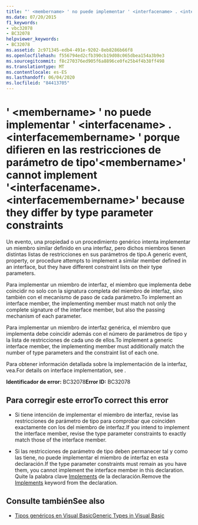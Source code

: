 ```yaml
---
title: "' <membername> ' no puede implementar ' <interfacename> . <interfacemembername> ' porque difieren en las restricciones de parámetro de tipo"
ms.date: 07/20/2015
f1_keywords:
- vbc32078
- BC32078
helpviewer_keywords:
- BC32078
ms.assetid: 2c971345-edb4-491e-9202-8eb8286b66f8
ms.openlocfilehash: f556794ed2cfb390cb19d08c065dbea154a3b9e3
ms.sourcegitcommit: f8c270376ed905f6a8896ce0fe25b4f4b38ff498
ms.translationtype: MT
ms.contentlocale: es-ES
ms.lasthandoff: 06/04/2020
ms.locfileid: "84413705"
---
```

# <a name="membername-cannot-implement-interfacenameinterfacemembername-because-they-differ-by-type-parameter-constraints"></a><span data-ttu-id="c1eb0-102">' \<membername> ' no puede implementar ' \<interfacename> . \<interfacemembername> ' porque difieren en las restricciones de parámetro de tipo</span><span class="sxs-lookup"><span data-stu-id="c1eb0-102">'\<membername>' cannot implement '\<interfacename>.\<interfacemembername>' because they differ by type parameter constraints</span></span>
<span data-ttu-id="c1eb0-103">Un evento, una propiedad o un procedimiento genérico intenta implementar un miembro similar definido en una interfaz, pero dichos miembros tienen distintas listas de restricciones en sus parámetros de tipo.</span><span class="sxs-lookup"><span data-stu-id="c1eb0-103">A generic event, property, or procedure attempts to implement a similar member defined in an interface, but they have different constraint lists on their type parameters.</span></span>  
  
 <span data-ttu-id="c1eb0-104">Para implementar un miembro de interfaz, el miembro que implementa debe coincidir no solo con la signatura completa del miembro de interfaz, sino también con el mecanismo de paso de cada parámetro.</span><span class="sxs-lookup"><span data-stu-id="c1eb0-104">To implement an interface member, the implementing member must match not only the complete signature of the interface member, but also the passing mechanism of each parameter.</span></span>  
  
 <span data-ttu-id="c1eb0-105">Para implementar un miembro de interfaz genérica, el miembro que implementa debe coincidir además con el número de parámetros de tipo y la lista de restricciones de cada uno de ellos.</span><span class="sxs-lookup"><span data-stu-id="c1eb0-105">To implement a generic interface member, the implementing member must additionally match the number of type parameters and the constraint list of each one.</span></span>  
  
 <span data-ttu-id="c1eb0-106">Para obtener información detallada sobre la implementación de la interfaz, vea.</span><span class="sxs-lookup"><span data-stu-id="c1eb0-106">For details on interface implementation, see .</span></span>  
  
 <span data-ttu-id="c1eb0-107">**Identificador de error:** BC32078</span><span class="sxs-lookup"><span data-stu-id="c1eb0-107">**Error ID:** BC32078</span></span>  
  
## <a name="to-correct-this-error"></a><span data-ttu-id="c1eb0-108">Para corregir este error</span><span class="sxs-lookup"><span data-stu-id="c1eb0-108">To correct this error</span></span>  
  
- <span data-ttu-id="c1eb0-109">Si tiene intención de implementar el miembro de interfaz, revise las restricciones de parámetro de tipo para comprobar que coinciden exactamente con los del miembro de interfaz.</span><span class="sxs-lookup"><span data-stu-id="c1eb0-109">If you intend to implement the interface member, revise the type parameter constraints to exactly match those of the interface member.</span></span>  
  
- <span data-ttu-id="c1eb0-110">Si las restricciones de parámetro de tipo deben permanecer tal y como las tiene, no puede implementar el miembro de interfaz en esta declaración.</span><span class="sxs-lookup"><span data-stu-id="c1eb0-110">If the type parameter constraints must remain as you have them, you cannot implement the interface member in this declaration.</span></span> <span data-ttu-id="c1eb0-111">Quite la palabra clave [Implements](../language-reference/statements/implements-clause.md) de la declaración.</span><span class="sxs-lookup"><span data-stu-id="c1eb0-111">Remove the [Implements](../language-reference/statements/implements-clause.md) keyword from the declaration.</span></span>  
  
## <a name="see-also"></a><span data-ttu-id="c1eb0-112">Consulte también</span><span class="sxs-lookup"><span data-stu-id="c1eb0-112">See also</span></span>

- [<span data-ttu-id="c1eb0-113">Tipos genéricos en Visual Basic</span><span class="sxs-lookup"><span data-stu-id="c1eb0-113">Generic Types in Visual Basic</span></span>](../programming-guide/language-features/data-types/generic-types.md)
